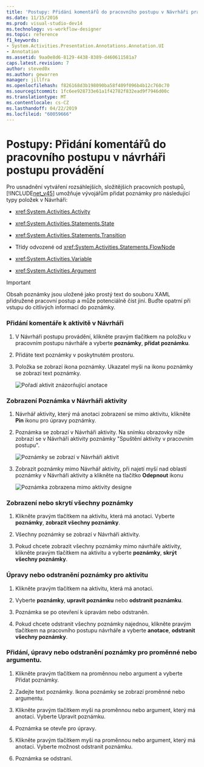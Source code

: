 ```yaml
---
title: 'Postupy: Přidání komentářů do pracovního postupu v Návrháři pracovních postupů | Dokumentace Microsoftu'
ms.date: 11/15/2016
ms.prod: visual-studio-dev14
ms.technology: vs-workflow-designer
ms.topic: reference
f1_keywords:
- System.Activities.Presentation.Annotations.Annotation.UI
- Annotation
ms.assetid: 9aa0e8d6-8129-4438-8389-d460611581a7
caps.latest.revision: 7
author: steved0x
ms.author: gewarren
manager: jillfra
ms.openlocfilehash: f826168d3b198090ba58f409f096b4b12c760c70
ms.sourcegitcommit: 1fc6ee928733e61a1f42782f832ead9f7946d00c
ms.translationtype: MT
ms.contentlocale: cs-CZ
ms.lasthandoff: 04/22/2019
ms.locfileid: "60059666"
---
```

# <a name="how-to-add-comments-to-a-workflow-in-the-workflow-designer"></a>Postupy: Přidání komentářů do pracovního postupu v návrháři postupu provádění
Pro usnadnění vytváření rozsáhlejších, složitějších pracovních postupů, [!INCLUDE[net_v45](../includes/net-v45-md.md)] umožňuje vývojářům přidat poznámky pro následující typy položek v Návrháři:  
  
- <xref:System.Activities.Activity>  
  
- <xref:System.Activities.Statements.State>  
  
- <xref:System.Activities.Statements.Transition>  
  
- Třídy odvozené od <xref:System.Activities.Statements.FlowNode>  
  
- <xref:System.Activities.Variable>  
  
- <xref:System.Activities.Argument>  
  
> [!IMPORTANT]
>  Obsah poznámky jsou uložené jako prostý text do souboru XAML přidružené pracovní postup a může potenciálně číst jiní. Buďte opatrní při vstupu do citlivých informací do poznámky.  
  
### <a name="adding-an-annotation-to-an-activity-in-the-designer"></a>Přidání komentáře k aktivitě v Návrháři  
  
1. V Návrháři postupu provádění, klikněte pravým tlačítkem na položku v pracovním postupu návrháře a vyberte **poznámky**, **přidat poznámku**.  
  
2. Přidáte text poznámky v poskytnutém prostoru.  
  
3. Položka se zobrazí ikona poznámky. Ukazatel myši na ikonu poznámky se zobrazí text poznámky.  
  
     ![Pořadí aktivit znázorňující anotace](../workflow-designer/media/annotation.png "poznámky")  
  
### <a name="displaying-an-annotation-in-an-activitys-designer"></a>Zobrazení Poznámka v Návrháři aktivity  
  
1. Návrhář aktivity, který má anotaci zobrazení se mimo aktivitu, klikněte **Pin** ikonu pro úpravy poznámky.  
  
2. Poznámka se zobrazí v Návrháři aktivity. Na snímku obrazovky níže zobrazí se v Návrháři aktivity poznámky "Spuštění aktivity v pracovním postupu".  
  
     ![Poznámky se zobrazí v Návrháři aktivit](../workflow-designer/media/annotationindesigner.png "AnnotationInDesigner")  
  
3. Zobrazit poznámky mimo Návrhář aktivity, při najetí myší nad oblastí poznámky v Návrháři aktivity a klikněte na tlačítko **Odepnout** ikonu  
  
     ![Poznámka zobrazena mimo aktivity designe](../workflow-designer/media/annotationoutsidedesigner.png "AnnotationOutsideDesigner")  
  
### <a name="showing-or-hiding-all-annotations"></a>Zobrazení nebo skrytí všechny poznámky  
  
1. Klikněte pravým tlačítkem na aktivitu, která má anotaci. Vyberte **poznámky**, **zobrazit všechny poznámky**.  
  
2. Všechny poznámky se zobrazí v Návrháři aktivity.  
  
3. Pokud chcete zobrazit všechny poznámky mimo návrháře aktivity, klikněte pravým tlačítkem na aktivitu a vyberte **poznámky**, **skrýt všechny poznámky**.  
  
### <a name="editing-or-deleting-an-annotation-for-an-activity"></a>Úpravy nebo odstranění poznámky pro aktivitu  
  
1. Klikněte pravým tlačítkem na aktivitu, která má anotaci.  
  
2. Vyberte **poznámky**, **upravit poznámku** nebo **odstranit poznámku**.  
  
3. Poznámka se po otevření k úpravám nebo odstraněn.  
  
4. Pokud chcete odstranit všechny poznámky najednou, klikněte pravým tlačítkem na pracovního postupu návrháře a vyberte **anotace**, **odstranit všechny poznámky**.  
  
### <a name="adding-editing-and-deleting-an-annotation-for-a-variable-or-argument"></a>Přidání, úpravy nebo odstranění poznámky pro proměnné nebo argumentu.  
  
1. Klikněte pravým tlačítkem na proměnnou nebo argument a vyberte Přidat poznámky.  
  
2. Zadejte text poznámky. Ikona poznámky se zobrazí proměnné nebo argumentu.  
  
3. Klikněte pravým tlačítkem myši na proměnnou nebo argument, který má anotaci. Vyberte Upravit poznámku.  
  
4. Poznámka se otevře pro úpravy.  
  
5. Klikněte pravým tlačítkem myši na proměnnou nebo argument, který má anotaci. Vyberte možnost odstranit poznámku.  
  
6. Poznámka se odstraní.